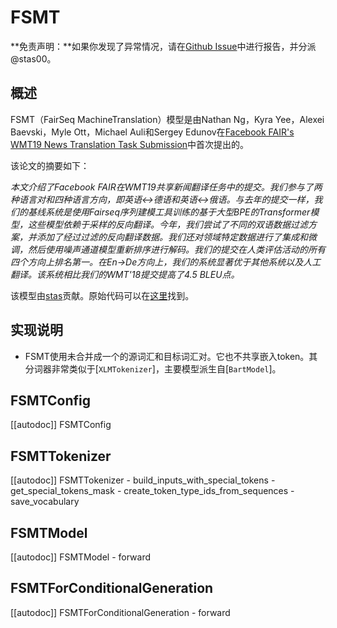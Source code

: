 <!--版权所有2020年HuggingFace团队。版权所有。

根据Apache许可证，版本2.0（“许可证”）的规定，你不得使用此文件，除非符合许可证的规定。
你可以在http://www.apache.org/licenses/LICENSE-2.0获得许可证的副本。

除非适用法律要求或书面同意，根据许可证分发软件是根据“按原样”的基础分发的，不附带任何明示或暗示的保证或条件。有关详细信息，请参见许可证下的限制事项。

⚠️请注意，此文件使用Markdown格式，但包含了特定于我们文档构建工具（类似于MDX）的语法，这在你的Markdown查看器中可能无法正确渲染。

-->

# FSMT

**免责声明：**如果你发现了异常情况，请在[Github Issue](https://github.com/huggingface/transformers/issues/new?assignees=&labels=&template=bug-report.md&title)中进行报告，并分派@stas00。

## 概述

FSMT（FairSeq MachineTranslation）模型是由Nathan Ng，Kyra Yee，Alexei Baevski，Myle Ott，Michael Auli和Sergey Edunov在[Facebook FAIR's WMT19 News Translation Task Submission](https://arxiv.org/abs/1907.06616)中首次提出的。

该论文的摘要如下：

*本文介绍了Facebook FAIR在WMT19共享新闻翻译任务中的提交。我们参与了两种语言对和四种语言方向，即英语<->德语和英语<->俄语。与去年的提交一样，我们的基线系统是使用Fairseq序列建模工具训练的基于大型BPE的Transformer模型，这些模型依赖于采样的反向翻译。今年，我们尝试了不同的双语数据过滤方案，并添加了经过过滤的反向翻译数据。我们还对领域特定数据进行了集成和微调，然后使用噪声通道模型重新排序进行解码。我们的提交在人类评估活动的所有四个方向上排名第一。在En->De方向上，我们的系统显著优于其他系统以及人工翻译。该系统相比我们的WMT'18提交提高了4.5 BLEU点。*

该模型由[stas](https://huggingface.co/stas)贡献。原始代码可以在[这里](https://github.com/pytorch/fairseq/tree/master/examples/wmt19)找到。

## 实现说明

- FSMT使用未合并成一个的源词汇和目标词汇对。它也不共享嵌入token。其分词器非常类似于[`XLMTokenizer`]，主要模型派生自[`BartModel`]。

## FSMTConfig

[[autodoc]] FSMTConfig

## FSMTTokenizer

[[autodoc]] FSMTTokenizer
    - build_inputs_with_special_tokens
    - get_special_tokens_mask
    - create_token_type_ids_from_sequences
    - save_vocabulary

## FSMTModel

[[autodoc]] FSMTModel
    - forward

## FSMTForConditionalGeneration

[[autodoc]] FSMTForConditionalGeneration
    - forward